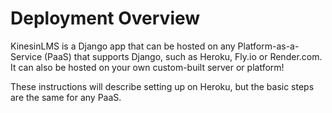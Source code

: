 # Deployment Overview

KinesinLMS is a Django app that can be hosted on any Platform-as-a-Service (PaaS) that supports Django, such as Heroku,
Fly.io or Render.com. It can also be hosted on your own custom-built server or platform!

These instructions will describe setting up on Heroku, but the basic steps are the same for any PaaS.
